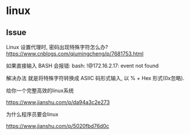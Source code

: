 # linux

## Issue

Linux 设置代理时, 密码出现特殊字符怎么办?
https://www.cnblogs.com/qiumingcheng/p/7681753.html

如果直接输入 BASH 会报错: bash: !@172.16.2.17: event not found

解决办法 就是将特殊字符转换成 ASIIC 码形式输入, 以 % + Hex 形式(0x忽略).


给你一个完整高效的linux系统

https://www.jianshu.com/p/da94a3c2e273

为什么程序员要会linux

https://www.jianshu.com/p/5020fbd76d0c